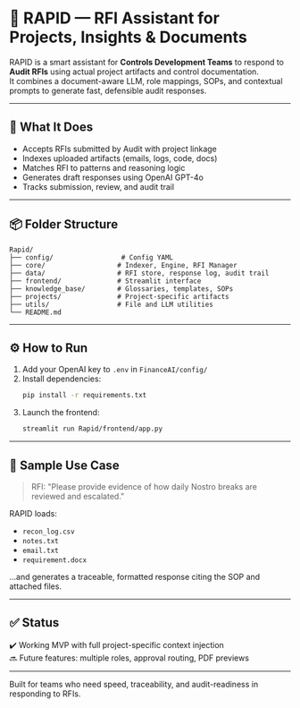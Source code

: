 # 🚀 RAPID — RFI Assistant for Projects, Insights & Documents

RAPID is a smart assistant for **Controls Development Teams** to respond to **Audit RFIs** using actual project artifacts and control documentation.  
It combines a document-aware LLM, role mappings, SOPs, and contextual prompts to generate fast, defensible audit responses.

---

## 🎯 What It Does

- Accepts RFIs submitted by Audit with project linkage
- Indexes uploaded artifacts (emails, logs, code, docs)
- Matches RFI to patterns and reasoning logic
- Generates draft responses using OpenAI GPT-4o
- Tracks submission, review, and audit trail

---

## 📦 Folder Structure

```
Rapid/
├── config/                 # Config YAML
├── core/                  # Indexer, Engine, RFI Manager
├── data/                  # RFI store, response log, audit trail
├── frontend/              # Streamlit interface
├── knowledge_base/        # Glossaries, templates, SOPs
├── projects/              # Project-specific artifacts
├── utils/                 # File and LLM utilities
└── README.md
```

---

## ⚙️ How to Run

1. Add your OpenAI key to `.env` in `FinanceAI/config/`
2. Install dependencies:  
   ```bash
   pip install -r requirements.txt
   ```
3. Launch the frontend:  
   ```bash
   streamlit run Rapid/frontend/app.py
   ```

---

## 🧪 Sample Use Case

> RFI: "Please provide evidence of how daily Nostro breaks are reviewed and escalated."

RAPID loads:
- `recon_log.csv`
- `notes.txt`
- `email.txt`
- `requirement.docx`

...and generates a traceable, formatted response citing the SOP and attached files.

---

## ✅ Status

✔️ Working MVP with full project-specific context injection  
🔜 Future features: multiple roles, approval routing, PDF previews

---

Built for teams who need speed, traceability, and audit-readiness in responding to RFIs.